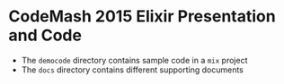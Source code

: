 CodeMash 2015 Elixir Presentation and Code
===========================================

* The `democode` directory contains sample code in a `mix` project
* The `docs` directory contains different supporting documents
